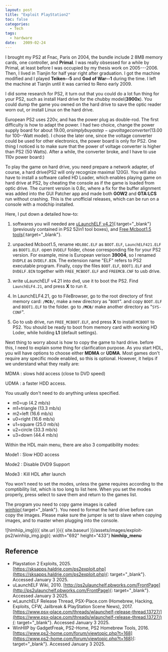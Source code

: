 ```yaml
---
layout: post
title: "Exploit PlayStation2"
toc: false
categories:
  - Tech
tags:
  - hardware
date:   2009-02-24
---
```


I brought my PS2 at Fnac, Paris on 2004, the bundle include 2 8MB memory cards, 
one controller, and **Primal**. I was really obsessed for a while by Primal, at 
least before I was occupied by my thesis work on 2005---2006. Then, I lived in 
Tianjin for half year right after graduation. I got the machine modified and I 
played **Teiken--5** and **God of War--1** during the time. I left the machine at 
Tianjin until it was carried to Reno early 2009.

I did some research for PS2, it turn out that you could do a lot fun thing for 
your PS2, such as install Hard drive for the chubby model(**3900x**). You could 
dump the game you owned on the hard drive to save the optic reader worn out, or 
install Linux on the hard drive.

European PS2 uses 220v, and has the power plug as double-rod. The first 
difficulty is how to adapt the power. I had two choice, change the power supply 
board for about $19.00, or simply buy a step-up voltage converter($13.00 
for 100--Watt model). I chose the later one, since the voltage converter could 
be used for other electronics, the power board is only for PS2. One thing I 
noticed is to make sure that the power of voltage converter is higher than PS2 
(50 Watts). After a while, the converter broke, and I have to use 110v power 
board:)

To play the game on hard drive, you need prepare a network adapter, of course, 
a hard drive(PS2 will only recognize maximal 120G). You will also have to 
install a software called HD Loader, which enables playing game on hard drive 
at PS2, by cheating the console as if the game is loaded from optic drive. The 
current version is 0.8c, where a fix for the buffer alignment was added into 
the GUI Patcher app and made both **GOW2** and **GTA:LCS** run without crashing. 
This is the unofficial releases, which can be run on a console with a modchip 
installed.

Here, I put down a detailed how-to:

1. softwares you will needed are [uLaunchELF v4.21](https://sksapps.haldrie.com/files/ps2/launchers/launchelf/uLaunchELF_v4.21.zip){:target="_blank"} (previously contained in PS2 52in1 tool boxes), and [Free Mcboot1.5 tools](https://sksapps.haldrie.com/files/ps2/exploit/freevast/FREE_MCBOOT_1.5.rar){:target="_blank"}.

2. unpacked Mcboot1.5, rename `HDL08C.ELF` as `BOOT.ELF`, `LaunchELF421.ELF` as 
`BOOT1.ELF`. open `DVDELF` folder, chose corresponding file for your PS2 version. 
For example, mine is European verison **39004**, so I renamed `DVDPLE` as `DVDELF.BIN`. 
The extension name "ELF" refers to PS2 executable program. Finally, copy the files 
`BOOT.ELF`, `BOOT1.ELF` and `DVDELF.BIN` together with `FREE_MCBOOT.ELF` and 
`FREEMCB.CNF` to usb drive.

3. write uLaunchELF v4.21 into dvd, use it to boot the PS2. Find `LaunchELF4.21`, and 
press **X** to run it.

4. In LaunchELF4.21, go to FileBrowser, go to the root directory of first memory 
card: **`/MC0/`**, make a new directory as "`BOOT`". and copy `BOOT.ELF` and 
`BOOT1.ELF` to the folder. go to **`/MC0/`** make another directory as "`SYS-CONF`".

5. Go to usb drive, run `FREE_MCBOOT.ELF`, and press **X** to install `MCBOOT` 
to PS2. You should be ready to boot from memory card with working HD Loder, 
while holding **L1** (default settings). 

Next thing to worry about is how to copy the game to hard drive. before this, 
I need to explain some thing for clarification purpose. As you start HDL, you 
will have options to choose either **MDMA** or **UDMA**. Most games don't require 
any specific mode enabled, so this is optional. However, it helps if we 
understand what they really are: 

MDMA
: slows hdd access (close to DVD speed)

UDMA
: a faster HDD access. 

You usually don't need to do anything unless specified.

* m0=up (4.2 mb/s)
* m1=triangle (13.3 mb/s)
* m2=left (16.6 mb/s)
* u0=right (16.6 mb/s)
* u1=square (25.0 mb/s)
* u2=circle (33.3 mb/s)
* u3=down (44.4 mb/s)

Within the HDL main menu, there are also 3 compatibility modes:

Mode1
: Slow HDD access

Mode2
: Disable DVD9 Support

Mode3
: Kill HDL after launch

You won't need to set the modes, unless the game requires according to the 
comptibility list, which is too long to list here. When you set the modes 
properly, press select to save them and return to the games list.

The program you need to copy game images is called 
[winhiip](https://www.ps2-home.com/forum/download/file.php?id=341){:target="_blank"}. 
You need to format the hard drive before can copy the images. Please make sure 
the jumper is set to slave when copying images, and to master when plugging 
into the console.

![himhiip_img]({{ site.url }}{{ site.baseurl }}/assets/images/exploit-ps2/winhiip_img.jpg){: width="692" height="433"}
**himhiip_menu**

## Reference

+ Playstation 2 Exploits, 2025. [https://sksapps.haldrie.com/ps2exploit.php](https://sksapps.haldrie.com/ps2exploit.php){: target="_blank"}. Accessed January 3 2025.
+ uLaunchELF Wiki, 2010. [http://ps2ulaunchelf.pbworks.com/FrontPage](http://ps2ulaunchelf.pbworks.com/FrontPage){: target="_blank"}. Accessed January 3 2025.
+ wLaunchELF Release Thread, PSX-Place.com (Homebrew, Hacking, Exploits, CFW, Jailbreak & PlayStation Scene News), 2017. [https://www.psx-place.com/threads/wlaunchelf-release-thread.13727/](https://www.psx-place.com/threads/wlaunchelf-release-thread.13727/){: target="_blank"}. Accessed January 3 2025.
+ WinHIIP by GadgetFreak, PS2-Home, PS2 Homebrew Tools, 2016. [https://www.ps2-home.com/forum/viewtopic.php?t=168](https://www.ps2-home.com/forum/viewtopic.php?t=168){: target="_blank"}. Accessed January 3 2025.